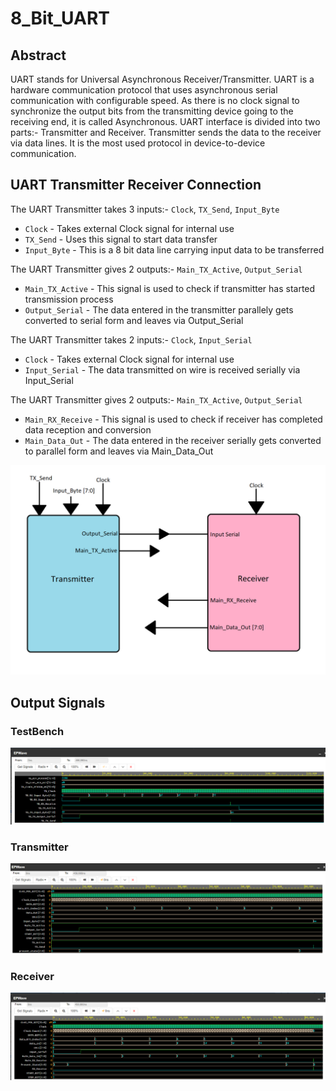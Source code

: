 # 8_Bit_UART

## Abstract
UART stands for Universal Asynchronous Receiver/Transmitter. UART is a hardware communication protocol that uses asynchronous serial communication with configurable speed. As there is no clock signal to synchronize the output bits from the transmitting device going to the receiving end, it is called Asynchronous. UART interface is divided into two parts:- Transmitter and Receiver. Transmitter sends the data to the receiver via data lines. It is the most used protocol in device-to-device communication.

## UART Transmitter Receiver Connection
The UART Transmitter takes 3 inputs:- ```Clock```, ```TX_Send```, ```Input_Byte```
- ```Clock``` - Takes external Clock signal for internal use
- ```TX_Send``` - Uses this signal to start data transfer
- ```Input_Byte``` - This is a 8 bit data line carrying input data to be transferred

The UART Transmitter gives 2 outputs:- ```Main_TX_Active```, ```Output_Serial```
- ```Main_TX_Active``` - This signal is used to check if transmitter has started transmission process
- ```Output_Serial``` - The data entered in the transmitter parallely gets converted to serial form and leaves via Output_Serial

The UART Transmitter takes 2 inputs:- ```Clock```, ```Input_Serial```
- ```Clock``` - Takes external Clock signal for internal use
- ```Input_Serial``` - The data transmitted on wire is received serially via Input_Serial

The UART Transmitter gives 2 outputs:- ```Main_TX_Active```, ```Output_Serial```
- ```Main_RX_Receive``` - This signal is used to check if receiver has completed data reception and conversion
- ```Main_Data_Out``` - The data entered in the receiver serially gets converted to parallel form and leaves via Main_Data_Out

![](https://github.com/PatelVatsalB21/8_Bit_UART/blob/main/images/UART%20Diagram.png)

## Output Signals
### TestBench
![](https://github.com/PatelVatsalB21/8_Bit_UART/blob/main/images/UART%20TB%20Signal.png)
### Transmitter
![](https://github.com/PatelVatsalB21/8_Bit_UART/blob/main/images/UART%20TX%20Signal.png)
### Receiver
![](https://github.com/PatelVatsalB21/8_Bit_UART/blob/main/images/UART%20RX%20Signal.png)
